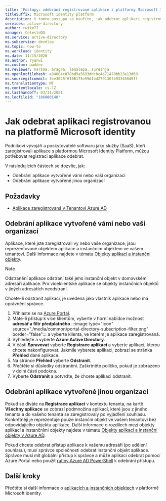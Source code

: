 ```yaml
---
title: 'Postupy: odebrání registrované aplikace z platformy Microsoft Identity Platform | Azure'
titleSuffix: Microsoft identity platform
description: V tomto postupu se naučíte, jak odebrat aplikaci registrovanou na platformě Microsoft identity.
services: active-directory
author: rwike77
manager: CelesteDG
ms.service: active-directory
ms.subservice: develop
ms.topic: how-to
ms.workload: identity
ms.date: 11/15/2020
ms.author: ryanwi
ms.custom: aaddev
ms.reviewer: marsma, aragra, lenalepa, sureshja
ms.openlocfilehash: e04884c078bd9a5693ddcbc4e71470bb23e13d60
ms.sourcegitcommit: 3ee3045f6106175e59d1bd279130f4933456d5ff
ms.translationtype: MT
ms.contentlocale: cs-CZ
ms.lasthandoff: 03/31/2021
ms.locfileid: "106080148"
---
```

# <a name="how-to-remove-an-application-registered-with-the-microsoft-identity-platform"></a>Jak odebrat aplikaci registrovanou na platformě Microsoft identity

Podnikoví vývojáři a poskytovatelé softwaru jako služby (SaaS), kteří zaregistrovali aplikace s platformou Microsoft Identity Platform, můžou potřebovat registraci aplikace odebrat.

V následujících částech se dozvíte, jak:

* Odebrání aplikace vytvořené vámi nebo vaší organizací
* Odebrání aplikace vytvořené jinou organizací

## <a name="prerequisites"></a>Požadavky

* [Aplikace zaregistrovaná v Tenantovi Azure AD](quickstart-register-app.md)

## <a name="remove-an-application-authored-by-you-or-your-organization"></a>Odebrání aplikace vytvořené vámi nebo vaší organizací

Aplikace, které jste zaregistrovali vy nebo vaše organizace, jsou reprezentované objektem aplikace a instančním objektem ve vašem tenantovi. Další informace najdete v tématu [Objekty aplikací a instanční objekty](./app-objects-and-service-principals.md).

> [!NOTE]
> Odstranění aplikace odstraní také jeho instanční objekt v domovském adresáři aplikace. Pro víceklientské aplikace se objekty instančních objektů v jiných adresářích neodstraní.

Chcete-li odstranit aplikaci, je uvedena jako vlastník aplikace nebo má oprávnění správce.

1. Přihlaste se na <a href="https://portal.azure.com/" target="_blank">Azure Portal</a>.
1. Máte-li přístup k více klientům, vyberte v horní nabídce možnost **adresář a filtr předplatného** :::image type="icon" source="./media/common/portal-directory-subscription-filter.png" border="false"::: a vyberte klienta, ve kterém je aplikace zaregistrovaná.
1. Vyhledejte a vyberte **Azure Active Directory**. 
1. V části **Spravovat** vyberte **Registrace aplikací**  a vyberte aplikaci, kterou chcete nakonfigurovat. Jakmile vyberete aplikaci, zobrazí se stránka **Přehled** dané aplikace.
1. Na stránce **Přehled** vyberte **Odstranit**.
1. Přečtěte si důsledky odstranění.  Zaškrtněte políčko, pokud je zobrazeno v dolní části podokna.
1. Vyberte **Odstranit** a potvrďte, že chcete aplikaci odstranit.

## <a name="remove-an-application-authored-by-another-organization"></a>Odebrání aplikace vytvořené jinou organizací

Pokud se díváte na **Registrace aplikací** v kontextu tenanta, na kartě **Všechny aplikace** se zobrazí podmnožina aplikací, které jsou z jiného tenanta a do vašeho tenanta se zaregistrovaly po vyjádření souhlasu. Konkrétněji je reprezentuje pouze instanční objekt ve vašem tenantovi bez odpovídajícího objektu aplikace. Další informace o rozdílech mezi objekty aplikací a instančními objekty najdete v tématu [Objekty aplikací a instanční objekty v Azure AD](./app-objects-and-service-principals.md).

Pokud chcete odebrat přístup aplikace k vašemu adresáři (po udělení souhlasu), musí správce společnosti odebrat instanční objekt aplikace. Správce musí mít globální přístup k správce a může aplikaci odebrat pomocí Azure Portal nebo použít [rutiny Azure AD PowerShell](/previous-versions/azure/jj151815(v=azure.100)) k odebrání přístupu.

## <a name="next-steps"></a>Další kroky

Přečtěte si další informace o [aplikacích a instančních objektech](app-objects-and-service-principals.md) v platformě Microsoft identity.
